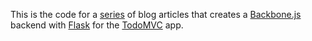 This is the code for a [series][5] of blog articles that creates a [Backbone.js][3]
backend with [Flask][2] for the [TodoMVC][1] app.  

[1]: http://todomvc.com
[2]: http://flask.pocoo.org/
[3]: http://backbonejs.org
[4]: http://todomvc.com/architecture-examples/backbone/
[5]: http://simplectic.com//2014/flask-todomvc-part1
